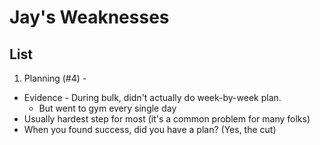 # Jay's Weaknesses


## List

1) Planning (#4) -
  - Evidence - During bulk, didn't actually do week-by-week plan.
    - But went to gym every single day
  - Usually hardest step for most (it's a common problem for many folks)
  - When you found success, did you have a plan? (Yes, the cut)
